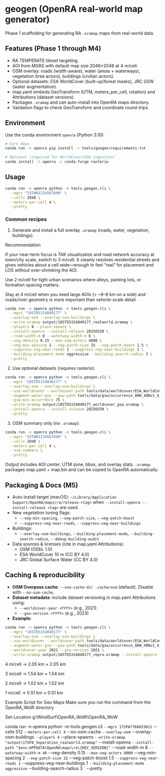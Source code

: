 # geogen (OpenRA real-world map generator)

Phase 1 scaffolding for generating RA `.oramap` maps from real-world data.

## Features (Phase 1 through M4)
- RA TEMPERATE tileset targeting.
- AOI from MGRS with default map size 2048×2048 at 4 m/cell.
- OSM overlay: roads (width-aware), water (areas + waterways), vegetation (tree actors), buildings (civilian actors).
- Optional datasets: ESA WorldCover (built-up/forest masks), JRC GSW (water augmentation).
- map.yaml embeds GeoTransform (UTM, meters_per_cell, rotation) and Attributions (dataset versions).
- Packages `.oramap` and can auto-install into OpenRA maps directory.
- Validation flags to check GeoTransform and coordinate round-trips.

## Environment
Use the conda environment `openra` (Python 3.10):

```bash
# Core deps
conda run -n openra pip install -r tools/geogen/requirements.txt

# Optional (required for WorldCover/GSW ingestion)
conda install -n openra -c conda-forge rasterio
```

## Usage
```bash
conda run -n openra python -m tools.geogen.cli \
  --mgrs "33TWN1234567890" \
  --cells 2048 \
  --meters-per-cell 4 \
  --pretty
```

### Common recipes

1) Generate and install a full overlay `.oramap` (roads, water, vegetation, buildings):

Recommendation

If your near-term focus is TAK visualization and road network accuracy at town/city scale, switch to 3 m/cell. It cleanly resolves residential streets and gives vehicles about a cell wide—enough to feel “real” for placement and LOS without over-shrinking the AOI.

Use 2 m/cell for tight urban scenarios where alleys, parking lots, or formation spacing matters.

Stay at 4 m/cell when you need large AOIs (> ~6–8 km on a side) and roads/river geometry is more important than vehicle-scale detail.

```bash
conda run -n openra python -m tools.geogen.cli \
  --mgrs "18STD5154840177" \
  --overlay-osm --overlay-osm-buildings \
  --write-oramap output/18STD5154840177_realworld.oramap \
  --players 8 --place-spawns \
  --install-openra --install-release 20250330 \
  --road-width-m 8 --waterway-width-m 6 \
  --veg-density 0.15 --max-veg-actors 4000 \
  --veg-min-spacing 2 --veg-patch-size 32 --veg-patch-boost 1.5 \
  --suppress-veg-near-roads 1 --suppress-veg-near-buildings 1 \
  --building-placement-mode aggressive --building-search-radius 3 \
  --pretty
```

2) Use optional datasets (requires rasterio):

```bash
conda run -n openra python -m tools.geogen.cli \
  --mgrs "18STD5154840177" \
  --overlay-osm --overlay-osm-buildings \
  --use-worldcover --worldcover-path tools/data/worldcover/ESA_WorldCover_10m_2021.tif \
  --augment-water-gsw --gsw-path tools/data/gsw/occurrence_80W_40Nv1_4_2021.tif \
  --gsw-min-occurrence 75 \
  --write-oramap output/18STD5154840177_worldcover_gsw.oramap \
  --install-openra --install-release 20250330 \
  --pretty
```

3) OSM summary only (no `.oramap`):

```bash
conda run -n openra python -m tools.geogen.cli \
  --mgrs "33TWN1234567890" \
  --cells 2048 \
  --meters-per-cell 4 \
  --osm-summary \
  --pretty
```

Output includes AOI center, UTM zone, bbox, and overlay stats. `.oramap` packages map.yaml + map.bin and can be copied to OpenRA automatically.

## Packaging & Docs (M5)
- Auto-install target (macOS): `~/Library/Application Support/OpenRA/maps/ra/release-<tag>` when `--install-openra --install-release <tag>` are used.
- New vegetation tuning flags:
  - `--veg-min-spacing`, `--veg-patch-size`, `--veg-patch-boost`
  - `--suppress-veg-near-roads`, `--suppress-veg-near-buildings`
- Buildings:
  - `--overlay-osm-buildings`, `--building-placement-mode`, `--building-search-radius`, `--debug-building-audit`
- Data sources & licenses (cite in map.yaml Attributions):
  - OSM (ODbL 1.0)
  - ESA WorldCover 10 m (CC BY 4.0)
  - JRC Global Surface Water (CC BY 4.0)

## Caching & reproducibility
- __OSM Overpass cache__: `--osm-cache-dir .cache/osm` (default). Disable with `--no-osm-cache`.
- __Dataset metadata__: include dataset versioning in map.yaml Attributions using:
  - `--worldcover-year <YYYY>` (e.g., 2021)
  - `--gsw-version <YYYY>` (e.g., 2023)
- __Example__:
```bash
conda run -n openra python -m tools.geogen.cli \
  --mgrs "18STD5154840177" \
  --overlay-osm --overlay-osm-buildings \
  --use-worldcover --worldcover-path tools/data/worldcover/ESA_WorldCover_10m_2021.tif \
  --augment-water-gsw --gsw-path tools/data/gsw/occurrence_80W_40Nv1_4_2021.tif \
  --worldcover-year 2021 --gsw-version 2021 \
  --write-oramap output/18STD5154840177_repro.oramap --install-openra --install-release 20250330
```

4 m/cell → 2.05 km × 2.05 km

3 m/cell → 1.54 km × 1.54 km

2 m/cell → 1.02 km × 1.02 km

1 m/cell → 0.51 km × 0.51 km

Example Script for Geo Maps
Make sure you run the command from the OpenRA_WoW directory

Set-Location g:\WindSurf\OpenRA_WoW\OpenRA_WoW

conda run -n openra python -m tools.geogen.cli `
  --mgrs 17SPA7768033011 `
  --cells 512 `
  --meters-per-cell 4 `
  --no-osm-cache `
  --overlay-osm `
  --overlay-osm-buildings `
  --players 4 `
  --place-spawns `
  --write-oramap "output\17SPA_Seperation_realworld.oramap" `
  --install-openra `
  --install-path "$env:APPDATA\OpenRA\maps\ra\{DEV_VERSION}" `
  --road-width-m 8 `
  --waterway-width-m 40 `
  --veg-density 0.15 `
  --max-veg-actors 8000 `
  --veg-min-spacing 2 `
  --veg-patch-size 32 `
  --veg-patch-boost 1.5 `
  --suppress-veg-near-roads 1 `
  --suppress-veg-near-buildings 1 `
  --building-placement-mode aggressive `
  --building-search-radius 3 `
  --pretty